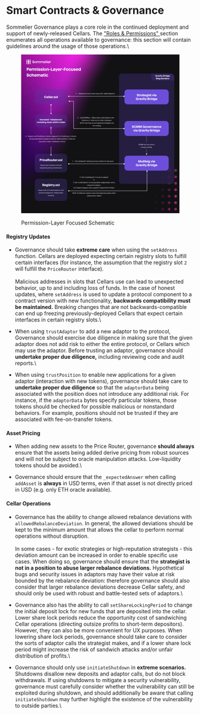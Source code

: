 # Smart Contracts & Governance

Sommelier Governance plays a core role in the continued deployment and support of newly-released Cellars. The ["Roles & Permissions" ](roles-and-permissions.md)section enumerates all operations available to governance: this section will contain guidelines around the usage of those operations.\


<figure><img src="../.gitbook/assets/Registry-Focused High-Level Schematic.jpg" alt=""><figcaption><p>Permission-Layer Focused Schematic</p></figcaption></figure>

#### Registry Updates

* Governance should take **extreme care** when using the `setAddress` function. Cellars are deployed expecting certain registry slots to fulfill certain interfaces (for instance, the assumption that the registry slot `2` will fulfill the `PriceRouter` interface).\
  \
  Malicious addresses in slots that Cellars use can lead to unexpected behavior, up to and including loss of funds. In the case of honest updates, where `setAddress` is used to update a protocol component to a contract version with new functionality, **backwards compatibility must be maintained.** Breaking changes that are not backwards-compatible can end up freezing previously-deployed Cellars that expect certain interfaces in certain registry slots.\

* When using `trustAdaptor` to add a new adaptor to the protocol, Governance should exercise due diligence in making sure that the given adaptor does not add risk to either the entire protocol, or Cellars which may use the adaptor. Before trusting an adaptor, governance should **undertake proper due diligence,** including reviewing code and audit reports.\

* When using `trustPosition` to enable new applications for a given adaptor (interaction with new tokens), governance should take care to **undertake proper due diligence** so that the `adaptorData` being associated with the position does not introduce any additional risk. For instance, if the `adaptorData` bytes specify particular tokens, those tokens should be checked for possible malicious or nonstandard behaviors. For example, positions should not be trusted if they are associated with fee-on-transfer tokens.

#### Asset Pricing

* When adding new assets to the Price Router, governance **should always** ensure that the assets being added derive pricing from robust sources and will not be subject to oracle manipulation attacks. Low-liquidity tokens should be avoided.\

* Governance should ensure that the `_expectedAnswer` when calling `addAsset` is **always** in USD terms, even if that asset is not directly priced in USD (e.g. only ETH oracle available).

#### Cellar Operations

* Governance has the ability to change allowed rebalance deviations with `allowedRebalanceDeviation`. In general, the allowed deviations should be kept to the minimum amount that allows the cellar to perform normal operations without disruption.\
  \
  In some cases - for exotic strategies or high-reputation strategists - this deviation amount can be increased in order to enable specific use cases. When doing so, governance should ensure that the **strategist is not in a position to abuse larger rebalance deviations.** Hypothetical bugs and security issues in adaptors may have their value at risk bounded by the rebalance deviation: therefore governance should also consider that larger rebalance deviations decrease Cellar safety, and should only be used with robust and battle-tested sets of adaptors.\

* Governance also has the ability to call `setShareLockingPeriod` to change the initial deposit lock for new funds that are deposited into the cellar. Lower share lock periods reduce the opportunity cost of sandwiching Cellar operations (directing outsize profits to short-term depositors). However, they can also be more convenient for UX purposes. When lowering share lock periods, governance should take care to consider the sorts of adaptor calls the strategist makes, and if a lower share lock period might increase the risk of sandwich attacks and/or unfair distribution of profits.\

* Governance should only use `initiateShutdown` in **extreme scenarios.** Shutdowns disallow new deposits and adaptor calls, but do not block withdrawals. If using shutdowns to mitigate a security vulnerability, governance must carefully consider whether the vulnerability can still be exploited during shutdown, and should additionally be aware that calling `initiateShutdown` may further highlight the existence of the vulnerability to outside parties.\
